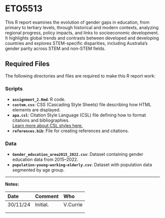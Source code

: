 # ETO5513 

This R report examines the evolution of gender gaps in education, from primary to tertiary levels, through historical and modern contexts, analyzing regional progress, policy impacts, and links to socioeconomic development. It highlights global trends and contrasts between developed and developing countries and explores STEM-specific disparities, including Australia’s gender parity across STEM and non-STEM fields.

## Required Files

The following directories and files are required to make this R report work:

### Scripts
- **`assignment_2.Rmd`**: R code.  
- **`custom.css`**: CSS (Cascading Style Sheets) file describing how HTML elements are displayed.  
- **`apa.csl`**: Citation Style Language (CSL) file defining how to format citations and bibliographies.  
  [Learn more about CSL styles here.](https://github.com/citation-style-language/styles/blob/master/apa.csl)  
- **`references.bib`**: File for creating references and citations.

### Data
- **`Gender_education_area2015_2022.csv`**: Dataset containing gender education data from 2015–2022.  
- **`population-young-working-elderly.csv`**: Dataset with population data segmented by age group.

---

**Notes:**  



| Date     | Comment         | Who        | 
|:---------|:----------------|:-----------|
| 30/11/24 | Initial.        | V.Currie   | 
|          |                 |            |
|          |                 |            |
